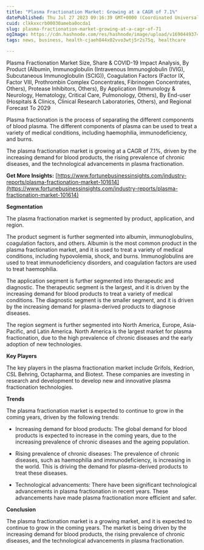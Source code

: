 ```yaml
---
title: "Plasma Fractionation Market: Growing at a CAGR of 7.1%"
datePublished: Thu Jul 27 2023 09:16:39 GMT+0000 (Coordinated Universal Time)
cuid: clkkxxcrb00030ameba0ocda1
slug: plasma-fractionation-market-growing-at-a-cagr-of-71
ogImage: https://cdn.hashnode.com/res/hashnode/image/upload/v1690449374664/54043080-a927-4bdf-b993-2e5c19800046.png
tags: news, business, health-cjaeh844x02vvo3wtj5r2s75q, healthcare

---
```


Plasma Fractionation Market Size, Share & COVID-19 Impact Analysis, By Product (Albumin, Immunoglobulin (Intravenous Immunoglobulin (IVIG), Subcutaneous Immunoglobulin (SCIG)), Coagulation Factors (Factor IX, Factor VIII, Prothrombin Complex Concentrates, Fibrinogen Concentrates, Others), Protease Inhibitors, Others), By Application (Immunology & Neurology, Hematology, Critical Care, Pulmonology, Others), By End-user (Hospitals & Clinics, Clinical Research Laboratories, Others), and Regional Forecast To 2029

Plasma fractionation is the process of separating the different components of blood plasma. The different components of plasma can be used to treat a variety of medical conditions, including haemophilia, immunodeficiency, and burns.

The plasma fractionation market is growing at a CAGR of 7.1%, driven by the increasing demand for blood products, the rising prevalence of chronic diseases, and the technological advancements in plasma fractionation.

**Get More Insights:** [https://www.fortunebusinessinsights.com/industry-reports/plasma-fractionation-market-101614](https://www.fortunebusinessinsights.com/industry-reports/plasma-fractionation-market-101614)

**Segmentation**

The plasma fractionation market is segmented by product, application, and region.

The product segment is further segmented into albumin, immunoglobulins, coagulation factors, and others. Albumin is the most common product in the plasma fractionation market, and it is used to treat a variety of medical conditions, including hypovolemia, shock, and burns. Immunoglobulins are used to treat immunodeficiency disorders, and coagulation factors are used to treat haemophilia.

The application segment is further segmented into therapeutic and diagnostic. The therapeutic segment is the largest, and it is driven by the increasing demand for blood products to treat a variety of medical conditions. The diagnostic segment is the smaller segment, and it is driven by the increasing demand for plasma-derived products to diagnose diseases.

The region segment is further segmented into North America, Europe, Asia-Pacific, and Latin America. North America is the largest market for plasma fractionation, due to the high prevalence of chronic diseases and the early adoption of new technologies.

**Key Players**

The key players in the plasma fractionation market include Grifols, Kedrion, CSL Behring, Octapharma, and Biotest. These companies are investing in research and development to develop new and innovative plasma fractionation technologies.

**Trends**

The plasma fractionation market is expected to continue to grow in the coming years, driven by the following trends:

* Increasing demand for blood products: The global demand for blood products is expected to increase in the coming years, due to the increasing prevalence of chronic diseases and the ageing population.
    
* Rising prevalence of chronic diseases: The prevalence of chronic diseases, such as haemophilia and immunodeficiency, is increasing in the world. This is driving the demand for plasma-derived products to treat these diseases.
    
* Technological advancements: There have been significant technological advancements in plasma fractionation in recent years. These advancements have made plasma fractionation more efficient and safer.
    

**Conclusion**

The plasma fractionation market is a growing market, and it is expected to continue to grow in the coming years. The market is being driven by the increasing demand for blood products, the rising prevalence of chronic diseases, and the technological advancements in plasma fractionation.